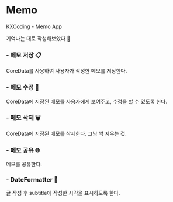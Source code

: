 # Memo
KXCoding - Memo App

기억나는 대로 작성해보았다 🙂


### - 메모 저장 📋
CoreData를 사용하여 사용자가 작성한 메모를 저장한다.

### - 메모 수정 📝
CoreData에 저장된 메모를 사용자에게 보여주고, 수정을 할 수 있도록 한다.

### - 메모 삭제 🗑
CoreData에 저장된 메모를 삭제한다. 그냥 싹 지우는 것.

### - 메모 공유 🌐
메모를 공유한다.

### - DateFormatter 📆
글 작성 후 subtitle에 작성한 시각을 표시하도록 한다.
